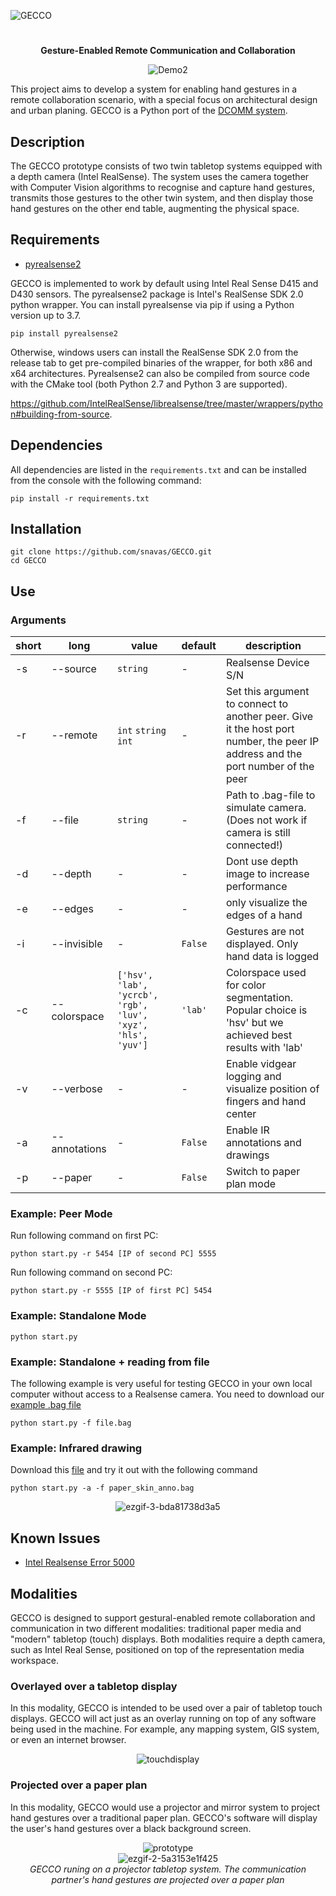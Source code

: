 ![GECCO](https://snavas.github.io/img/GECCO.png)
#

<div align="center">
  
  **Gesture-Enabled Remote Communication and Collaboration** 
  
  ![Demo2](media/example_skin.gif)

</div>

This project aims to develop a system for enabling hand gestures in a remote collaboration scenario, with a special focus on architectural design and urban planing. GECCO is a Python port of the [DCOMM system](https://github.com/snavas/DCOMM).

## Description

The GECCO prototype consists of two twin tabletop systems equipped with a depth camera (Intel RealSense). The system uses the camera together with Computer Vision algorithms to recognise and capture hand gestures, transmits those gestures to the other twin system, and then display those hand gestures on the other end table, augmenting the physical space.

## Requirements
- [pyrealsense2](https://github.com/IntelRealSense/librealsense/tree/master/wrappers/python)

GECCO is implemented to work by default using Intel Real Sense D415 and D430 sensors. The pyrealsense2 package is Intel's RealSense SDK 2.0 python wrapper. You can install pyrealsense via pip if using a Python version up to 3.7.
```
pip install pyrealsense2
```
Otherwise, windows users can install the RealSense SDK 2.0 from the release tab to get pre-compiled binaries of the wrapper, for both x86 and x64 architectures. Pyrealsense2 can also be compiled from source code with the CMake tool (both Python 2.7 and Python 3 are supported). 

https://github.com/IntelRealSense/librealsense/tree/master/wrappers/python#building-from-source.

## Dependencies
All dependencies are listed in the ```requirements.txt``` and can be installed from the console with the following command: 

```pip install -r requirements.txt ```

## Installation
```
git clone https://github.com/snavas/GECCO.git
cd GECCO
```
## Use

### Arguments

| short| long         | value        | default   | description                                                                              |
| ---- | ------------ | ------------ | --------- | ---------------------------------------------------------------------------------------- |
| -s   | --source     | ```string``` | -         | Realsense Device S/N                                                                     |
| -r   | --remote     | ```int``` ```string``` ```int``` | -       | Set this argument to connect to another peer. Give it the host port number, the peer IP address and the port number of the peer | |
| -f   | --file       | ```string``` | -         | Path to .bag-file to simulate camera. (Does not work if camera is still connected!)      |
| -d   | --depth      | -            | -         | Dont use depth image to increase performance                                             |
| -e   | --edges      | -            | -         | only visualize the edges of a hand                                                       |
| -i   | --invisible  | -            |```False```| Gestures are not displayed. Only hand data is logged                                     |
| -c   | --colorspace | ```['hsv', 'lab', 'ycrcb', 'rgb', 'luv', 'xyz', 'hls', 'yuv']``` | ```'lab'``` | Colorspace used  for color segmentation. Popular choice is 'hsv' but we achieved best results with 'lab' |
| -v   | --verbose    | -            | -         | Enable vidgear logging and visualize position of fingers and hand center                 |
| -a   | --annotations| -            |```False```| Enable IR annotations and drawings                                                       |
| -p   | --paper      | -            |```False```| Switch to paper plan mode                                                                |


### Example: Peer Mode
Run following command on first PC:
```
python start.py -r 5454 [IP of second PC] 5555
```
Run following command on second PC:
```
python start.py -r 5555 [IP of first PC] 5454
```

### Example: Standalone Mode
```
python start.py
```
### Example: Standalone + reading from file
The following example is very useful for testing GECCO in your own local computer without access to a Realsense camera. You need to download our [example .bag file](https://uni-muenster.sciebo.de/s/x6W2XDy0J4oUFNe)
```
python start.py -f file.bag
```
### Example: Infrared drawing
Download this [file](https://uni-muenster.sciebo.de/s/r3PaJG2CE3F9L04) and try it out with the following command
```
python start.py -a -f paper_skin_anno.bag
```

<div align="center">
  
![ezgif-3-bda81738d3a5](https://user-images.githubusercontent.com/9846759/125416534-966a2da3-edb9-44db-a1fb-2f973f8a8267.gif)
  
</div>

## Known Issues

- [Intel Realsense Error 5000](https://github.com/IntelRealSense/librealsense/issues/9270)

## Modalities

GECCO is designed to support gestural-enabled remote collaboration and communication in two different modalities: traditional paper media and "modern" tabletop (touch) displays. Both modalities require a depth camera, such as Intel Real Sense, positioned on top of the representation media workspace.

### Overlayed over a tabletop display

In this modality, GECCO is intended to be used over a pair of tabletop touch displays. GECCO will act just as an overlay running on top of any software being used in the machine. For example, any mapping system, GIS system, or even an internet browser.

<div align="center">
  
![touchdisplay](https://user-images.githubusercontent.com/9846759/124916994-954f9600-dff3-11eb-98ad-a110439c4de9.png)

</div>
  
### Projected over a paper plan

In this modality, GECCO would use a projector and mirror system to project hand gestures over a traditional paper plan. GECCO's software will display the user's hand gestures over a black background screen.

<div align="center">
  
  ![prototype](https://user-images.githubusercontent.com/9846759/125419157-3c85e2a1-d8d5-4678-9e29-9e18797b0cd0.png)
  <br>
  ![ezgif-2-5a3153e1f425](https://user-images.githubusercontent.com/9846759/124914772-08a3d880-dff1-11eb-949b-903a3d37e4cc.gif)
  <br>
  _GECCO runing on a projector tabletop system. The communication partner's hand gestures are projected over a paper plan_

</div>









